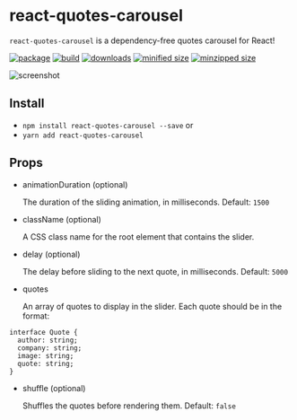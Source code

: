 # react-quotes-carousel
`react-quotes-carousel` is a dependency-free quotes carousel for React!

[![package](https://img.shields.io/github/package-json/v/CharlesStover/react-quotes-carousel.svg)](https://travis-ci.com/CharlesStover/react-quotes-carousel/)
[![build](https://api.travis-ci.com/CharlesStover/react-quotes-carousel.svg)](https://travis-ci.com/CharlesStover/react-quotes-carousel/)
[![downloads](https://img.shields.io/npm/dt/react-quotes-carousel.svg)](https://www.npmjs.com/package/react-quotes-carousel)
[![minified size](https://img.shields.io/bundlephobia/min/react-quotes-carousel.svg)](https://www.npmjs.com/package/react-quotes-carousel)
[![minzipped size](https://img.shields.io/bundlephobia/minzip/react-quotes-carousel.svg)](https://www.npmjs.com/package/react-quotes-carousel)

![screenshot](https://user-images.githubusercontent.com/343837/44218050-7d7a2000-a13e-11e8-9fde-a64fc804262d.gif)

## Install
* `npm install react-quotes-carousel --save` or
* `yarn add react-quotes-carousel`

## Props
* animationDuration (optional)

  The duration of the sliding animation, in milliseconds. Default: `1500`

* className (optional)

  A CSS class name for the root element that contains the slider.

* delay (optional)

  The delay before sliding to the next quote, in milliseconds. Default: `5000`

* quotes

  An array of quotes to display in the slider.
  Each quote should be in the format:

```
interface Quote {
  author: string;
  company: string;
  image: string;
  quote: string;
}
```

* shuffle (optional)

  Shuffles the quotes before rendering them. Default: `false`
